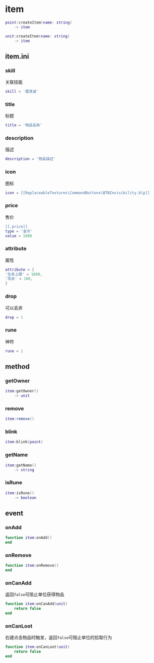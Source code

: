 # item
```lua
point:createItem(name: string)
    -> item

unit:createItem(name: string)
    -> item
```

## item.ini

### skill
关联技能

```lua
skill = '震荡波'
```

### title
标题

```lua
title = '物品名称'
```

### description
描述

```lua
description = '物品描述'
```

### icon
图标

```lua
icon = [[ReplaceableTextures\CommandButtons\BTNInvisibility.blp]]
```

### price
售价

```lua
[[.price]]
type = '金币'
value = 1000
```

### attribute
属性

```lua
attribute = {
'生命上限' = 1000,
'攻击' = 100,
}
```

### drop
可以丢弃

```lua
drop = 1
```

### rune
神符

```lua
rune = 1
```

## method

### getOwner
```lua
item:getOwner()
    -> unit
```

### remove
```lua
item:remove()
```

### blink
```lua
item:blink(point)
```

### getName
```lua
item:getName()
    -> string
```

### isRune
```lua
item:isRune()
    -> boolean
```

## event

### onAdd
```lua
function item:onAdd()
end
```

### onRemove
```lua
function item:onRemove()
end
```

### onCanAdd

返回`false`可阻止单位获得物品

```lua
function item:onCanAdd(unit)
    return false
end
```

### onCanLoot

右键点击物品时触发，返回`false`可阻止单位的拾取行为

```lua
function item:onCanLoot(unit)
    return false
end
```
